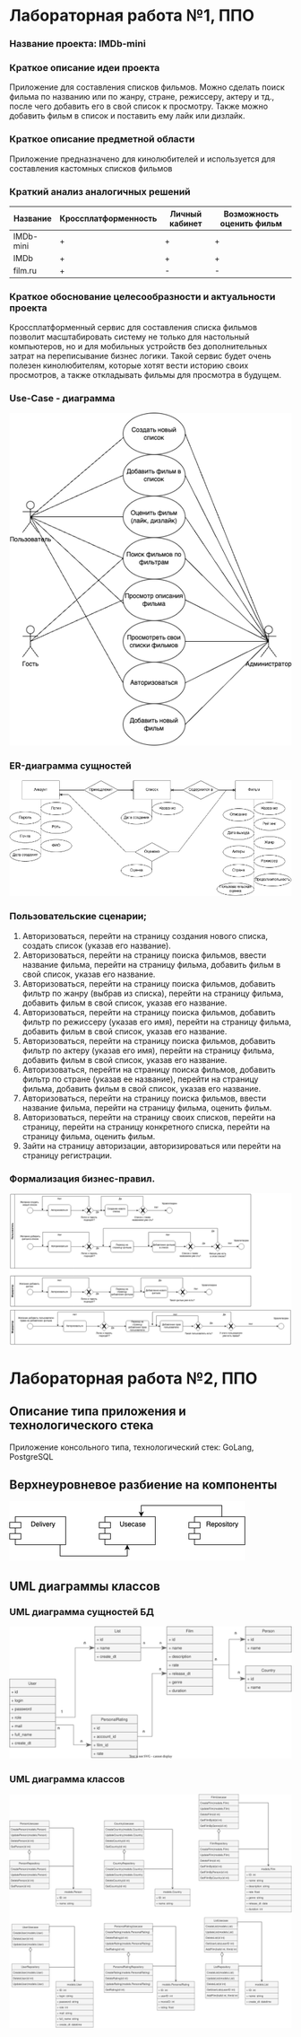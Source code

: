 # Лабораторная работа №1, ППО
### Название проекта: **IMDb-mini**
### Краткое описание идеи проекта
Приложение для составления списков фильмов.
Можно сделать поиск фильма по названию или по жанру, стране, режиссеру, актеру и тд., после чего добавить его в свой список к просмотру.
Также можно добавить фильм в список и поставить ему лайк или дизлайк.
### Краткое описание предметной области
Приложение предназначено для кинолюбителей и используется для составления кастомных списков фильмов
### Краткий анализ аналогичных решений
|Название|Кроссплатформенность|Личный кабинет|Возможность оценить фильм|
|--------|----------|------------------------|--------------|
|IMDb-mini|+|+|+|
|IMDb|+|+|+|
|film.ru|+|-|-|
### Краткое обоснование целесообразности и актуальности проекта
Кроссплатформенный сервис для составления списка фильмов позволит масштабировать систему не только для настольный компьютеров, но и для мобильных устройств без дополнительных затрат на переписывание бизнес логики.
Такой сервис будет очень полезен кинолюбителям, которые хотят вести историю своих просмотров, а также откладывать фильмы для просмотра в будущем.

### Use-Case - диаграмма
![usecase](docs/img/use_case.png)

### ER-диаграмма сущностей
![er](docs/img/er.png)

### Пользовательские сценарии;
1. Авторизоваться, перейти на страницу создания нового списка, создать список (указав его название).
2. Авторизоваться, перейти на страницу поиска фильмов, ввести название фильма, перейти на страницу фильма, добавить фильм в свой список, указав его название.
3. Авторизоваться, перейти на страницу поиска фильмов, добавить фильтр по жанру (выбрав из списка), перейти на страницу фильма, добавить фильм в свой список, указав его название.
4. Авторизоваться, перейти на страницу поиска фильмов, добавить фильтр по режиссеру (указав его имя), перейти на страницу фильма, добавить фильм в свой список, указав его название.
5. Авторизоваться, перейти на страницу поиска фильмов, добавить фильтр по актеру (указав его имя), перейти на страницу фильма, добавить фильм в свой список, указав его название.
6. Авторизоваться, перейти на страницу поиска фильмов, добавить фильтр по стране (указав ее название), перейти на страницу фильма, добавить фильм в свой список, указав его название.
7. Авторизоваться, перейти на страницу поиска фильмов, ввести название фильма, перейти на страницу фильма, оценить фильм.
8. Авторизоваться, перейти на страницу своих списков, перейти на страницу, перейти на страницу конкретного списка, перейти на страницу фильма, оценить фильм.
9.  Зайти на страницу авторизации, авторизироваться или перейти на страницу регистрации.

### Формализация бизнес-правил.
![bpmn](docs/img/bpmn.png)

# Лабораторная работа №2, ППО

## Описание типа приложения и технологического стека

Приложение консольного типа, технологический стек: GoLang, PostgreSQL

## Верхнеуровневое разбиение на компоненты

![Scenario](docs/img/component.drawio.png)

## UML диаграммы классов


### UML диаграмма сущностей БД

![Scenario](docs/img/ubl.svg)

### UML диаграмма классов

![Scenario](docs/img/repos.svg)

